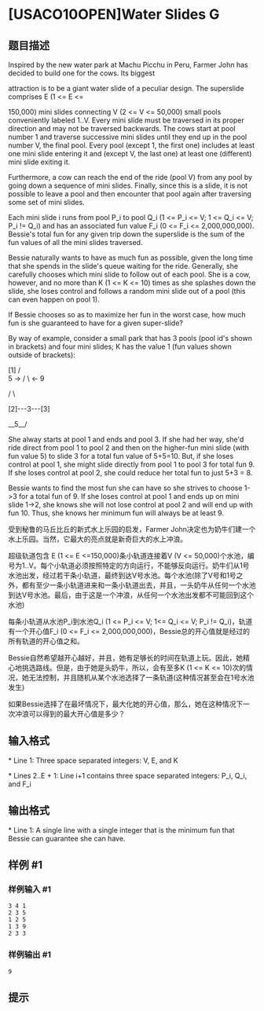 # [USACO10OPEN]Water Slides G

## 题目描述

Inspired by the new water park at Machu Picchu in Peru, Farmer John has decided to build one for the cows. Its biggest

attraction is to be a giant water slide of a peculiar design. The superslide comprises E (1 <= E <=

150,000) mini slides connecting V (2 <= V <= 50,000) small pools conveniently labeled 1..V. Every mini slide must be traversed in its proper direction and may not be traversed backwards. The cows start at pool number 1 and traverse successive mini slides until they end up in the pool number V, the final pool. Every pool (except 1, the first one) includes at least one mini slide entering it and (except V, the last one) at least one (different) mini slide exiting it.

Furthermore, a cow can reach the end of the ride (pool V) from any pool by going down a sequence of mini slides. Finally, since this is a slide, it is not possible to leave a pool and then encounter that pool again after traversing some set of mini slides.

Each mini slide i runs from pool P\_i to pool Q\_i (1 <= P\_i <= V; 1 <= Q\_i <= V; P\_i != Q\_i) and has an associated fun value F\_i (0 <= F\_i <= 2,000,000,000). Bessie's total fun for any given trip down the superslide is the sum of the fun values of all the mini slides traversed.

Bessie naturally wants to have as much fun as possible, given the long time that she spends in the slide's queue waiting for the ride. Generally, she carefully chooses which mini slide to follow out of each pool. She is a cow, however, and no more than K (1 <= K <= 10) times as she splashes down the slide, she loses control and follows a random mini slide out of a pool (this can even happen on pool 1).

If Bessie chooses so as to maximize her fun in the worst case, how much fun is she guaranteed to have for a given super-slide?

By way of example, consider a small park that has 3 pools (pool id's shown in brackets) and four mini slides; K has the value 1 (fun values shown outside of brackets):

[1]
/   \
5 -> /     \ <- 9 

/       \

[2]---3---[3]

\_\_5\_\_/

She alway starts at pool 1 and ends and pool 3. If she had her way, she'd ride direct from pool 1 to pool 2 and then on the higher-fun mini slide (with fun value 5) to slide 3 for a total fun value of 5+5=10. But, if she loses control at pool 1, she might slide directly from pool 1 to pool 3 for total fun 9. If she loses control at pool 2, she could reduce her total fun to just 5+3 = 8.

Bessie wants to find the most fun she can have so she strives to choose 1->3 for a total fun of 9. If she loses control at pool 1 and ends up on mini slide 1->2, she knows she will not lose control at pool 2 and will end up with fun 10. Thus, she knows her minimum fun will always be at least 9.

受到秘鲁的马丘比丘的新式水上乐园的启发，Farmer John决定也为奶牛们建一个水上乐园。当然，它最大的亮点就是新奇巨大的水上冲浪。

超级轨道包含 E (1 <= E <=150,000)条小轨道连接着V (V <= 50,000)个水池，编号为1..V。每个小轨道必须按照特定的方向运行，不能够反向运行。奶牛们从1号水池出发，经过若干条小轨道，最终到达V号水池。每个水池(除了V号和1号之外，都有至少一条小轨道进来和一条小轨道出去，并且，一头奶牛从任何一个水池到达V号水池。最后，由于这是一个冲浪，从任何一个水池出发都不可能回到这个水池)

每条小轨道从水池P\_i到水池Q\_i (1 <= P\_i <= V; 1<= Q\_i <= V; P\_i != Q\_i)，轨道有一个开心值F\_i (0 <= F\_i <= 2,000,000,000)，Bessie总的开心值就是经过的所有轨道的开心值之和。

Bessie自然希望越开心越好，并且，她有足够长的时间在轨道上玩。因此，她精心地挑选路线。但是，由于她是头奶牛，所以，会有至多K (1 <= K <= 10)次的情况，她无法控制，并且随机从某个水池选择了一条轨道(这种情况甚至会在1号水池发生)

如果Bessie选择了在最坏情况下，最大化她的开心值，那么，她在这种情况下一次冲浪可以得到的最大开心值是多少？


## 输入格式

\* Line 1: Three space separated integers: V, E, and K

\* Lines 2..E + 1: Line i+1 contains three space separated integers: P\_i, Q\_i, and F\_i


## 输出格式

\* Line 1: A single line with a single integer that is the minimum fun that Bessie can guarantee she can have.


## 样例 #1

### 样例输入 #1
```
3 4 1 
2 3 5 
1 2 5 
1 3 9 
2 3 3
```

### 样例输出 #1

```
9
```

## 提示


